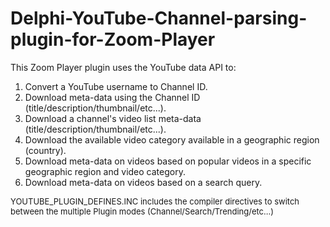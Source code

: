 # Delphi-YouTube-Channel-parsing-plugin-for-Zoom-Player
This Zoom Player plugin uses the YouTube data API to:<br>
<ol>
<li>Convert a YouTube username to Channel ID.
<li>Download meta-data using the Channel ID (title/description/thumbnail/etc...).
<li>Download a channel's video list meta-data (title/description/thumbnail/etc...).
<li>Download the available video category available in a geographic region (country).
<li>Download meta-data on videos based on popular videos in a specific geographic region and video category.
<li>Download meta-data on videos based on a search query.
</ol>
<font size=-1>
YOUTUBE_PLUGIN_DEFINES.INC includes the compiler directives to switch between the multiple Plugin modes (Channel/Search/Trending/etc...)
</font>
